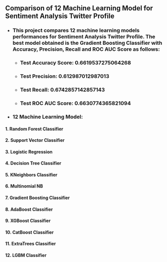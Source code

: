## Comparison of 12 Machine Learning Model for Sentiment Analysis Twitter Profile

* ### This project compares 12 machine learning models performances for Sentiment Analysis Twitter Profile. The best model obtained is the Gradient Boosting Classifier with Accuracy, Precision, Recall and ROC AUC Score as follows:
  - ### Test Accuracy Score: 0.6619537275064268
  - ### Test Precision: 0.612987012987013
  - ### Test Recall: 0.6742857142857143
  - ### Test ROC AUC Score: 0.6630774365821094

* ### 12 Machine Learning Model:
#### 1. Random Forest Classifier
#### 2. Support Vector Classifier
#### 3. Logistic Regression
#### 4. Decision Tree Classifier
#### 5. KNeighbors Classifier
#### 6. Multinomial NB
#### 7. Gradient Boosting Classifier
#### 8. AdaBoost Classifier
#### 9. XGBoost Classifier
#### 10. CatBoost Classifier
#### 11. ExtraTrees Classifier
#### 12. LGBM Classifier


